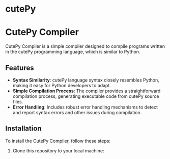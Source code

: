 # cutePy

# CutePy Compiler

CutePy Compiler is a simple compiler designed to compile programs written in the cutePy programming language, which is similar to Python.

## Features

- **Syntax Similarity**: cutePy language syntax closely resembles Python, making it easy for Python developers to adapt.
- **Simple Compilation Process**: The compiler provides a straightforward compilation process, generating executable code from cutePy source files.
- **Error Handling**: Includes robust error handling mechanisms to detect and report syntax errors and other issues during compilation.

## Installation

To install the CutePy Compiler, follow these steps:

1. Clone this repository to your local machine:
